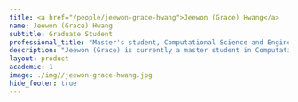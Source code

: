 ```yaml
---
title: <a href="/people/jeewon-grace-hwang">Jeewon (Grace) Hwang</a>
name: Jeewon (Grace) Hwang
subtitle: Graduate Student
professional_title: "Master's student, Computational Science and Engineering, School of Engineering & Applied Sciences"  # Joined professional titles
description: "Jeewon (Grace) is currently a master student in Computational Science & Engineering (CSE) at Harvard University, School of Engineering & Applied Sciences (SEAS). She completed her Bachelor degree in Computer Science at KAIST, Korea. Her research involved computational biology in the focus of analyzing biological systems in mathematical model. (Hong C, Hwang J, Cho K­H, Shin I (2015) An Efficient Steady­State Analysis Method for Large Boolean Networks with High Maximum Node Connectivity.PLoS ONE 10(12): e0145734. doi:10.1371/journal.pone.0145734)At the Park Lab in the Department of Biomedical informatics, Jeewon (Grace) is joining the research project of  4D Nucleome Data Coordination and Integration Center(4DN-DCIC) hosted at DBMI during 2016-2017 as a master research student."
layout: product
academic: 1
image: ./img//jeewon-grace-hwang.jpg
hide_footer: true
---
```

